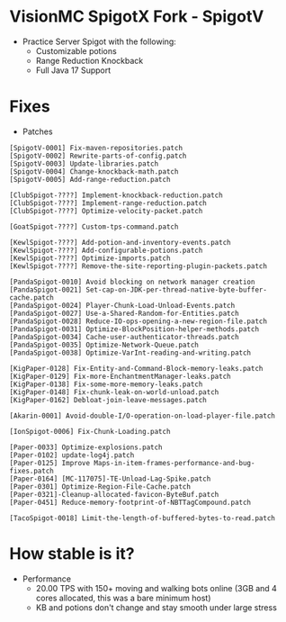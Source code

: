 # VisionMC SpigotX Fork - SpigotV
 
- Practice Server Spigot with the following:
  - Customizable potions
  - Range Reduction Knockback
  - Full Java 17 Support 

# Fixes

- Patches

```
[SpigotV-0001] Fix-maven-repositories.patch
[SpigotV-0002] Rewrite-parts-of-config.patch
[SpigotV-0003] Update-libraries.patch
[SpigotV-0004] Change-knockback-math.patch
[SpigotV-0005] Add-range-reduction.patch

[ClubSpigot-????] Implement-knockback-reduction.patch
[ClubSpigot-????] Implement-range-reduction.patch
[ClubSpigot-????] Optimize-velocity-packet.patch

[GoatSpigot-????] Custom-tps-command.patch

[KewlSpigot-????] Add-potion-and-inventory-events.patch
[KewlSpigot-????] Add-configurable-potions.patch
[KewlSpigot-????] Optimize-imports.patch
[KewlSpigot-????] Remove-the-site-reporting-plugin-packets.patch

[PandaSpigot-0010] Avoid blocking on network manager creation
[PandaSpigot-0021] Set-cap-on-JDK-per-thread-native-byte-buffer-cache.patch
[PandaSpigot-0024] Player-Chunk-Load-Unload-Events.patch
[PandaSpigot-0027] Use-a-Shared-Random-for-Entities.patch
[PandaSpigot-0028] Reduce-IO-ops-opening-a-new-region-file.patch
[PandaSpigot-0031] Optimize-BlockPosition-helper-methods.patch
[PandaSpigot-0034] Cache-user-authenticator-threads.patch
[PandaSpigot-0035] Optimize-Network-Queue.patch
[PandaSpigot-0038] Optimize-VarInt-reading-and-writing.patch

[KigPaper-0128] Fix-Entity-and-Command-Block-memory-leaks.patch
[KigPaper-0129] Fix-more-EnchantmentManager-leaks.patch
[KigPaper-0138] Fix-some-more-memory-leaks.patch
[KigPaper-0148] Fix-chunk-leak-on-world-unload.patch
[KigPaper-0162] Debloat-join-leave-messages.patch

[Akarin-0001] Avoid-double-I/O-operation-on-load-player-file.patch

[IonSpigot-0006] Fix-Chunk-Loading.patch

[Paper-0033] Optimize-explosions.patch
[Paper-0102] update-log4j.patch
[Paper-0125] Improve Maps-in-item-frames-performance-and-bug-fixes.patch
[Paper-0164] [MC-117075]-TE-Unload-Lag-Spike.patch
[Paper-0301] Optimize-Region-File-Cache.patch
[Paper-0321]-Cleanup-allocated-favicon-ByteBuf.patch
[Paper-0451] Reduce-memory-footprint-of-NBTTagCompound.patch

[TacoSpigot-0018] Limit-the-length-of-buffered-bytes-to-read.patch
```

# How stable is it?

- Performance
  - 20.00 TPS with 150+ moving and walking bots online (3GB and 4 cores allocated, this was a bare minimum host)
  - KB and potions don't change and stay smooth under large stress
